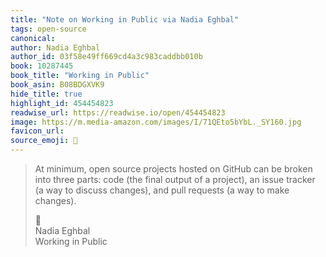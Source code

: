 ```yaml
---
title: "Note on Working in Public via Nadia Eghbal"
tags: open-source
canonical: 
author: Nadia Eghbal
author_id: 03f58e49ff669cd4a3c983caddbb010b
book: 10287445
book_title: "Working in Public"
book_asin: B08BDGXVK9
hide_title: true
highlight_id: 454454823
readwise_url: https://readwise.io/open/454454823
image: https://m.media-amazon.com/images/I/71QEto5bYbL._SY160.jpg
favicon_url: 
source_emoji: 📕
---
```


> At minimum, open source projects hosted on GitHub can be broken into three parts: code (the final output of a project), an issue tracker (a way to discuss changes), and pull requests (a way to make changes).
> <div class="quoteback-footer"><div class="quoteback-avatar"><span class="mini-emoji"> 📕</span></div><div class="quoteback-metadata"><div class="metadata-inner"><span style="display:none">FROM:</span><div aria-label="Nadia Eghbal" class="quoteback-author"> Nadia Eghbal</div><div aria-label="Working in Public" class="quoteback-title"> Working in Public</div></div></div></div>